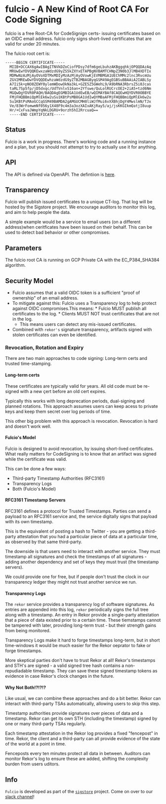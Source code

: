 # fulcio - A New Kind of Root CA For Code Signing

fulcio is a free Root-CA for CodeSignign certs- issuing certificates based on an OIDC email address.
fulcio only signs short-lived certificates that are valid for under 20 minutes.

The fulcio root cert is:

```
-----BEGIN CERTIFICATE-----
  MIIB+DCCAX6gAwIBAgITNVkDZoCiofPDsy7dfm6geLbuhzAKBggqhkjOPQQDAzAq
  MRUwEwYDVQQKEwxzaWdzdG9yZS5kZXYxETAPBgNVBAMTCHNpZ3N0b3JlMB4XDTIx
  MDMwNzAzMjAyOVoXDTMxMDIyMzAzMjAyOVowKjEVMBMGA1UEChMMc2lnc3RvcmUu
  ZGV2MREwDwYDVQQDEwhzaWdzdG9yZTB2MBAGByqGSM49AgEGBSuBBAAiA2IABLSy
  A7Ii5k+pNO8ZEWY0ylemWDowOkNa3kL+GZE5Z5GWehL9/A9bRNA3RbrsZ5i0Jcas
  taRL7Sp5fp/jD5dxqc/UdTVnlvS16an+2Yfswe/QuLolRUCrcOE2+2iA5+tzd6Nm
  MGQwDgYDVR0PAQH/BAQDAgEGMBIGA1UdEwEB/wQIMAYBAf8CAQEwHQYDVR0OBBYE
  FMjFHQBBmiQpMlEk6w2uSu1KBtPsMB8GA1UdIwQYMBaAFMjFHQBBmiQpMlEk6w2u
  Su1KBtPsMAoGCCqGSM49BAMDA2gAMGUCMH8liWJfMui6vXXBhjDgY4MwslmN/TJx
  Ve/83WrFomwmNf056y1X48F9c4m3a3ozXAIxAKjRay5/aj/jsKKGIkmQatjI8uup
  Hr/+CxFvaJWmpYqNkLDGRU+9orzh5hI2RrcuaQ==
  -----END CERTIFICATE-----
  ```

## Status

Fulcio is a work in progress.
There's working code and a running instance and a plan, but you should not attempt
to try to actually use it for anything.

## API

The API is defined via OpenAPI.
The defintiion is [here](openapi.yaml).

## Transparency

Fulcio will publish issued certificates to a unique CT-log.
That log will be hosted by the Sigstore project.
We encourage auditors to monitor this log, and aim to help people the data.

A simple example would be a service to email users (on a different address)when ceritficates
have been issued on their behalf.
This can be used to detect bad behavior or other compromises.

## Parameters

The fulcio root CA is running on GCP Private CA with the EC_P384_SHA384 algorithm.

## Security Model

* Fulcio assumes that a valid OIDC token is a sufficient "proof of ownership" of an email address.
* To mitigate against this: Fulcio uses a Transparency log to help protect against OIDC
  compromises.This means:
      * Fulcio MUST publish all certificates to the log.
      * Clients MUST NOT trust certificates that are not in the log.
    * This means users can detect any mis-issued certificates.
* Combined with `rekor's` signature transparency, artifacts signed with stolen certificates can even
  be identified.

### Revocation, Rotation and Expiry

There are two main approaches to code signing:
Long-term certs and trusted time-stamping.

#### Long-term certs

These certificates are typically valid for years.
All old code must be re-signed with a new çert before an old cert expires.

Typically this works with long deprecation periods, dual-signing and planned rotations.
This approach assumes users can keep acess to private keys and keep them secret over
log periods of time.

This other big problem with this approach is revocation.
Revocation is hard and doesn't work well.

#### Fulcio's Model

Fulcio is designed to avoid revocation, by issuing short-lived certificates.
What really matters for CodeSigning is to know that an artifact was signed while the
certificate was valid.

This can be done a few ways:

* Third-party Timestamp Authorities (RFC3161)
* Transparency Logs
* Both (Fulcio's Model)

#### RFC3161 Timestamp Servers

RFC3161 defines a protocol for Trusted Timestamps.
Parties can send a payload to an RFC3161 service and, the service digitally signs that payload with
its own timestamp.

This is the equivalent of posting a hash to Twitter - you are getting a third-party attestation that
you had a particular piece of data at a particular time, as observed by that same third-party.

The downside is that users need to interact with another service.
They must timestamp all signatures and check the timestamps of all signatures - adding
another dependency and set of keys they must trust (the timestamp servers).

We could provide one for free, but if people don't trust the clock in our transparency ledger they might
not trust another service we run.

#### Transparency Logs

The `rekor` service provides a transparency log of software signatures.
As entries are appended into this log, `rekor` periodically signs the full tree along with a timestamp.
An entry in Rekor provide a single-party attestation that a piece of data existed prior to a certain time.
These tiemstamps cannot be tampered with later, providing long-term trust - but their strength gains from
being monitored.

Transparency Logs make it hard to forge timestamps long-term, but in short time-windows it would be much easier for
the Rekor oeprator to fake or forge timestamps. 

More skeptical parties don't have to trust Rekor at all!
Rekor's timestamps and STH's are signed - a valid signed tree hash contains a non-repudiadable timestamp.
They can save these signed timestamp tokens as evidence in case Rekor's clock changes in the future.

#### Why Not Both!?!?!?

Like usual, we can combine these approaches and do a bit better.
Rekor can interact with third-party TSAs automatically, allowing users to skip this step.

Timestamp authorities provide signatures over pieces of data and a timestamp.
Rekor can get its own STH (including the timestamp) signed by one or many third-party TSAs regularly.

Each timestamp attestation in the Rekor log provides a fixed "fencepost" in time.
Rekor, the client and a third-party can all provide evidence of the state of the world at a point in time.

Fenceposts every ten minutes protect all data in between.
Auditors can monitor Rekor's log to ensure these are added, shifting the complexity burden from users
uditors.

## Info

`Fulcio` is developed as part of the [`sigstore`](https://sigstore.dev) project.
Come on over to our [slack channel](https://sigstore.slack.com)!
